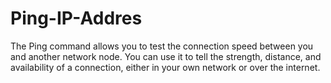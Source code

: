 # Ping-IP-Addres
The Ping command allows you to test the connection speed between you and another network node. You can use it to tell the strength, distance, and availability of a connection, either in your own network or over the internet.
